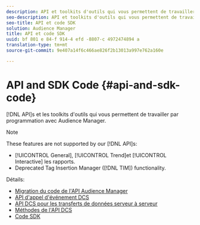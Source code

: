 ```yaml
---
description: API et toolkits d'outils qui vous permettent de travailler par programmation avec Audience Manager.
seo-description: API et toolkits d'outils qui vous permettent de travailler par programmation avec Audience Manager.
seo-title: API et code SDK
solution: Audience Manager
title: API et code SDK
uuid: bf 801 e 84-f 914-4 efd -8807-c 4972474894 a
translation-type: tm+mt
source-git-commit: 9e407a14f6c466ae826f2b13013a997e762a160e

---
```



# API and SDK Code {#api-and-sdk-code}

[!DNL API]s et les toolkits d'outils qui vous permettent de travailler par programmation avec Audience Manager.

>[!NOTE]
>
>These features are not supported by our [!DNL API]s:
>
>* [!UICONTROL General], [!UICONTROL Trend]et [!UICONTROL Interactive] les rapports.
>* Deprecated Tag Insertion Manager ([!DNL TIM]) functionality.


Détails:

* [Migration du code de l'API Audience Manager](api-swagger-migration.md)
* [API d'appel d'événement DCS](dcs-intro/dcs-event-calls/dcs-event-calls.md)
* [API DCS pour les transferts de données serveur à serveur](dcs-intro/dcs-s2s/dcs-s2s.md)
* [Méthodes de l'API DCS](dcs-intro/dcs-api-reference/dcs-api-methods.md)
* [Code SDK](/help/using/api/aam-sdk.md)
